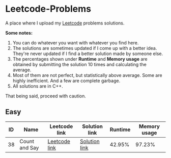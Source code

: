 # Leetcode-Problems
A place where I upload my [Leetcode](www.leetcode.com) problems solutions.

**Some notes:**
1. You can do whatever you want with whatever you find here.
2. The solutions are sometimes updated if I come up with a better idea. They're never updated if I find a better solution made by someone else.
3. The percentages shown under **Runtime** and **Memory usage** are obtained by submitting the solution 10 times and calculating the average.
4. Most of them are not perfect, but statistically above average. Some are highly inefficient. And a few are complete garbage.
5. All solutions are in C++.

That being said, proceed with caution.
##
## Easy
|ID|Name|Leetcode link|Solution link|Runtime|Memory usage|
|--|--|--|--|--|--|
|38|Count and Say|[Leetcode link](https://leetcode.com/problems/count-and-say/)| [Solution link](https://github.com/nullptr002/Leetcode-Problems/blob/master/Leetcode%20Problems/Easy/38.%20Count%20and%20Say.cpp)| 42.95%| 97.23%|
